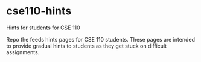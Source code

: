 # cse110-hints
Hints for students for CSE 110

Repo the feeds hints pages for CSE 110 students. These pages are intended to provide gradual hints to students as they get stuck on difficult assignments.
